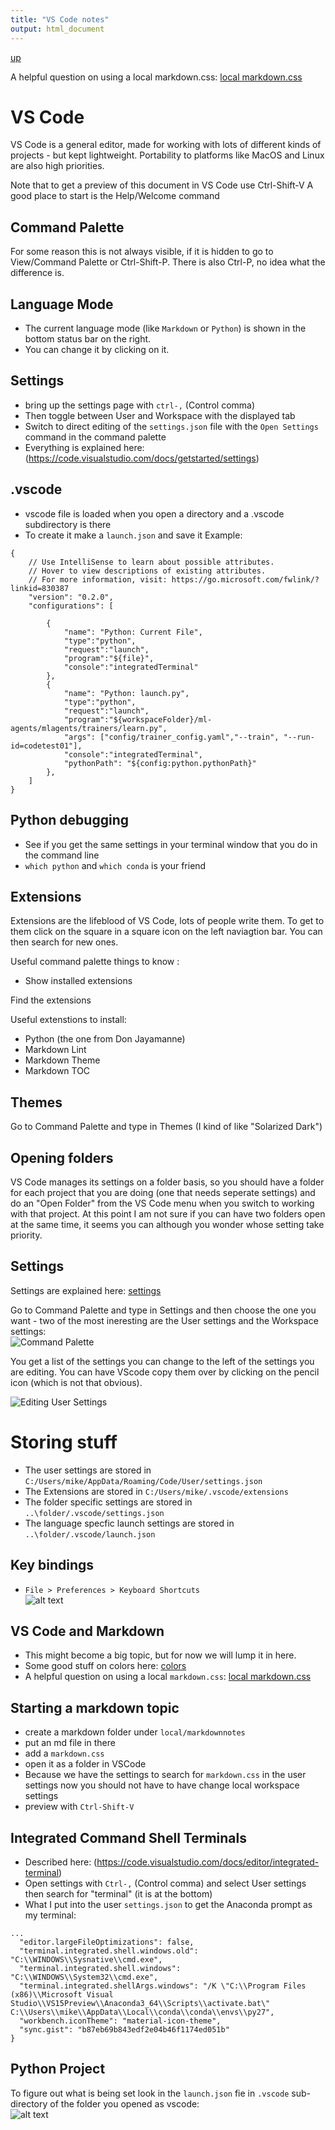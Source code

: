 ```yaml
---
title: "VS Code notes"
output: html_document
---
```

[up](https://mikewise2718.github.io/markdowndocs/)

A helpful question on using a local markdown.css: [local markdown.css](http://stackoverflow.com/questions/32410064/how-can-i-use-an-online-style-css-on-the-visual-studio-code-markdown-preview)



# VS Code
VS Code is a general editor, made for working with lots of different kinds of projects - but kept lightweight. Portability to platforms like MacOS and Linux are also high priorities. 

Note that to get a preview of this document in VS Code use Ctrl-Shift-V
A good place to start is the Help/Welcome command


## Command Palette
For some reason this is not always visible, if it is hidden to go to View/Command Palette or Ctrl-Shift-P.
There is also Ctrl-P, no idea what the difference is.

## Language Mode
- The current language mode (like `Markdown` or `Python`) is shown in the bottom status bar on the right.
- You can change it by clicking on it.

## Settings
- bring up the settings page with `ctrl-,` (Control comma)
- Then toggle between User and Workspace with the displayed tab
- Switch to direct editing of the `settings.json` file with the `Open Settings` command in the command palette
- Everything is explained here: (https://code.visualstudio.com/docs/getstarted/settings)

## .vscode
- vscode file is loaded when you open a directory and a .vscode subdirectory is there
- To create it make a `launch.json` and save it
Example:
```
{
    // Use IntelliSense to learn about possible attributes.
    // Hover to view descriptions of existing attributes.
    // For more information, visit: https://go.microsoft.com/fwlink/?linkid=830387
    "version": "0.2.0",
    "configurations": [

        {
            "name": "Python: Current File",
            "type":"python",
            "request":"launch",
            "program":"${file}",
            "console":"integratedTerminal"
        },
        {
            "name": "Python: launch.py",
            "type":"python",
            "request":"launch",
            "program":"${workspaceFolder}/ml-agents/mlagents/trainers/learn.py",
            "args": ["config/trainer_config.yaml","--train", "--run-id=codetest01"],
            "console":"integratedTerminal",
            "pythonPath": "${config:python.pythonPath}" 
        },
    ]
}
```


## Python debugging
- See if you get the same settings in your terminal window that you do in the command line
- `which python` and `which conda` is your friend

## Extensions
Extensions are the lifeblood of VS Code, lots of people write them. To get to them click on the square in a square icon on the left naviagtion bar. You can then search for new ones.

Useful command palette things to know :
 - Show installed extensions

Find the extensions

Useful extenstions to install:
  - Python (the one from Don Jayamanne)
  - Markdown Lint
  - Markdown Theme
  - Markdown TOC

## Themes
Go to Command Palette and type in Themes (I kind of like "Solarized Dark")

## Opening folders
VS Code manages its settings on a folder basis, so you should have a folder for each project that you are doing (one that needs seperate settings) and do an "Open Folder" from the VS Code menu when you switch to working with that project. At this point I am not sure if you can have two folders open at the same time, it seems you can although you wonder whose setting take priority.

## Settings
Settings are explained here: [settings](https://code.visualstudio.com/docs/getstarted/settings)

Go to Command Palette and type in Settings and then choose the one you want - two of the most ineresting are the User settings and the Workspace settings:<br>
 ![Command Palette](CommandPaletteSettings.png "Command Palette")   

 You get a list of the settings you can change to the left of the settings you are editing. You can have VScode copy them over by clicking on the pencil icon (which is not that obvious).<br>

![Editing User Settings](EditingUserSettings.png "Editing User Settings")

# Storing stuff 
 - The user settings are stored in `C:/Users/mike/AppData/Roaming/Code/User/settings.json`
 - The Extensions are stored in `C:/Users/mike/.vscode/extensions`
 - The folder specific settings are stored in `..\folder/.vscode/settings.json`
 - The language specfic launch settings are stored in `..\folder/.vscode/launch.json`

## Key bindings
- `File > Preferences > Keyboard Shortcuts`<br>
![alt text](KeyboardShortcutSearch.png "Keyboard Shortcut Search")  

## VS Code and Markdown
 - This might become a big topic, but for now we will lump it in here.
 - Some good stuff on colors here: [colors](http://clrs.cc/)
 - A helpful question on using a local `markdown.css`: [local markdown.css](http://stackoverflow.com/questions/32410064/how-can-i-use-an-online-style-css-on-the-visual-studio-code-markdown-preview)

## Starting a markdown topic
 - create a markdown folder under `local/markdownnotes`
 - put an md file in there
 - add a `markdown.css`
 - open it as a folder in VSCode
 - Because we have the settings to search for `markdown.css` in the user settings now you should not have to have change local workspace settings
 - preview with `Ctrl-Shift-V`

## Integrated Command Shell Terminals
- Described here: (https://code.visualstudio.com/docs/editor/integrated-terminal)
- Open settings with `Ctrl-,` (Control comma) and select User settings then search for "terminal" (it is at the bottom)
- What I put into the user `settings.json` to get the Anaconda prompt as my terminal:
```
...
  "editor.largeFileOptimizations": false,
  "terminal.integrated.shell.windows.old": "C:\\WINDOWS\\Sysnative\\cmd.exe",
  "terminal.integrated.shell.windows": "C:\\WINDOWS\\System32\\cmd.exe",
  "terminal.integrated.shellArgs.windows": "/K \"C:\\Program Files (x86)\\Microsoft Visual Studio\\VS15Preview\\Anaconda3_64\\Scripts\\activate.bat\"  C:\\Users\\mike\\AppData\\Local\\conda\\conda\\envs\\py27",
  "workbench.iconTheme": "material-icon-theme",
  "sync.gist": "b87eb69b843edf2e04b46f1174ed051b"
}
```


 ## Python Project 
 To figure out what is being set look in the `launch.json` fie in `.vscode` sub-directory of the folder you opened as vscode:<br>
   ![alt text](PythonProject.png "Python Project")